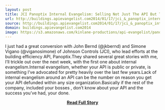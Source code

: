 ```yaml
---
layout: post
title: JCI Panoptix Internal Evangelism: Selling Not Just The API But The Overall Approach Internally
url: http://buildings.apievangelist.com2014/01/17/jci_&_panoptix_internal_evangelism:_selling_not_just_the_api,_but_the_overall_approach_internally.php/
source: http://buildings.apievangelist.com2014/01/17/jci_&_panoptix_internal_evangelism:_selling_not_just_the_api,_but_the_overall_approach_internally.php/
domain: buildings.apievangelist.com2014
image: https://s3.amazonaws.com/kinlane-productions/api-evangelist/panoptix/johnson-control-panoptix.png
---
```


<p>I just had a great conversion with John Bernd (@jkbernd) and Simone Vigano (@viganosimone) of Johnson Controls (JCI), who lead efforts at the building efficiency API, Panoptix.They shared several great stories with me, I’ll trickle out over the next week, with the first one about internal evangelism.Internal evangelism, whether your API is public or private, is something I’ve advocated for pretty heavily over the last few years.Lack of internal evangelism around an API can be the number on reason you get your API defunded within any size organization.Basically if the rest of the company, included your bosses , don’t know about your API and the success you’ve had, your done.</p>
<center><p><a href="http://buildings.apievangelist.com2014/01/17/jci_&_panoptix_internal_evangelism:_selling_not_just_the_api,_but_the_overall_approach_internally.php/" style='padding:25px; font-sze:18px; font-weight: bold;'>Read Full Story</a></p></center>
